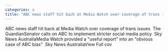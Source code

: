 ```yaml
---
categories: a
title: "ABC news staff hit back at Media Watch over coverage of trans issues  The Guardian"
---
```

ABC news staff hit back at Media Watch over coverage of trans issues&nbsp;&nbsp;The GuardianSenator calls on ABC to implement stricter social media policy&nbsp;&nbsp;Sky News AustraliaMedia Watch provided a "useful report" into an "obvious case of ABC bias"&nbsp;&nbsp;Sky News AustraliaView Full cov